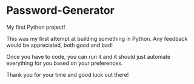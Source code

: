 # Password-Generator
My first Python project!

This was my first attempt at building something in Python. Any feedback would be appreciated, both good and bad! 

Once you have to code, you can run it and it should just automate everything for you based on your preferences. 

Thank you for your time and good luck out there!
